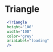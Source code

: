 ---
---

# Triangle

```jsx live
 <Triangle
 height="100" 
 width="100" 
 color="grey" 
 ariaLabel="loading" 
 />